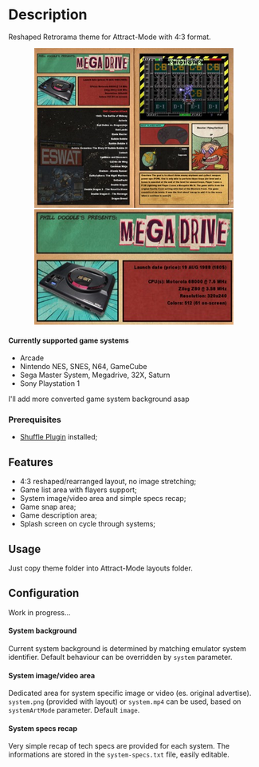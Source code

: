 # Description

Reshaped Retrorama theme for Attract-Mode with 4:3 format.

<p align="center">
  <img src="https://github.com/matteocedroni/am-theme-retrorama/blob/master/example/layout-full-01.jpg">
  <img src="https://github.com/matteocedroni/am-theme-retrorama/blob/master/example/layout-system-area.jpg">
</p>

#### Currently supported game systems
* Arcade
* Nintendo  NES, SNES, N64, GameCube
* Sega Master System, Megadrive, 32X, Saturn
* Sony Playstation 1

I'll add more converted game system background asap 

### Prerequisites
* [Shuffle Plugin](https://github.com/keilmillerjr/shuffle-module) installed;

## Features
* 4:3 reshaped/rearranged layout, no image stretching;
* Game list area with flayers support;
* System image/video area and simple specs recap;
* Game snap area;
* Game description area;
* Splash screen on cycle through systems;

## Usage
Just copy theme folder into Attract-Mode layouts folder.

## Configuration
Work in progress...

#### System background
Current system background is determined by matching emulator system identifier. Default behaviour can be overridden by `system` parameter.

#### System image/video area
Dedicated area for system specific image or video (es. original advertise).
`system.png` (provided with layout) or `system.mp4` can be used, based on  `systemArtMode` parameter. Default `image`.

#### System specs recap
Very simple recap of tech specs are provided for each system. The informations are stored in the `system-specs.txt` file, easily editable.